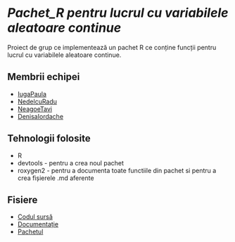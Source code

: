 # _Pachet_R pentru lucrul cu variabilele aleatoare continue_
Proiect de grup ce implementează un pachet R ce conține funcții pentru lucrul cu variabilele aleatoare continue.

## Membrii echipei
- [IugaPaula](https://github.com/iuga-paula)
- [NedelcuRadu](https://github.com/NedelcuRadu)
- [NeagoeTavi]()
- [DenisaIordache]()


## Tehnologii folosite
* R
* devtools - pentru a crea noul pachet
* roxygen2 - pentru a documenta toate functiile din pachet si pentru a crea fișierele .md aferente

## Fisiere
* [Codul sursă](https://github.com/iuga-paula/Pachet_R/blob/main/Proiect.R)
* [Documentație](https://github.com/iuga-paula/Pachet_R/blob/main/Documentatie_Statistica.pdf)
* [Pachetul](https://github.com/iuga-paula/Pachet_R/tree/main/VCpackage)
